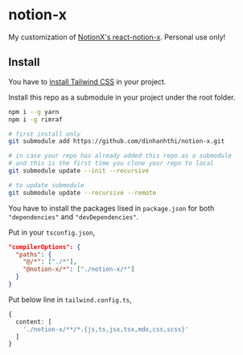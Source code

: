 # notion-x

My customization of [NotionX's react-notion-x](https://github.com/NotionX/react-notion-x). Personal use only!

## Install

You have to [install Tailwind CSS](https://tailwindcss.com/docs/installation) in your project.

Install this repo as a submodule in your project under the root folder.

```bash
npm i --g yarn
npm i -g rimraf
```

```bash
# first install only
git submodule add https://github.com/dinhanhthi/notion-x.git

# in case your repo has already added this repo as a submodule
# and this is the first time you clone your repo to local
git submodule update --init --recursive

# to update submodule
git submodule update --recursive --remote
```

You have to install the packages lised in `package.json` for both `"dependencies"` and `"devDependencies"`.

Put in your `tsconfig.json`,

```json
"compilerOptions": {
  "paths": {
    "@/*": ["./*"],
    "@notion-x/*": ["./notion-x/*"]
  }
}
```

Put below line in `tailwind.config.ts`,

```ts
{
  content: [
    './notion-x/**/*.{js,ts,jsx,tsx,mdx,css,scss}'
  ]
}
```